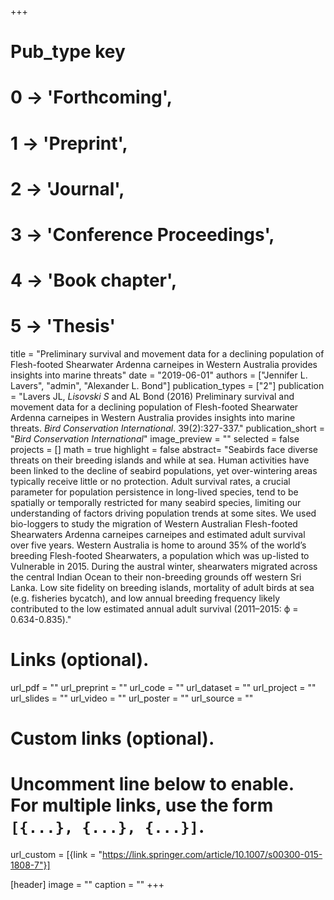 +++
# Pub_type key
# 0 -> 'Forthcoming',
# 1 -> 'Preprint',
# 2 -> 'Journal',
# 3 -> 'Conference Proceedings',
# 4 -> 'Book chapter',
# 5 -> 'Thesis'
  
title = "Preliminary survival and movement data for a declining population of Flesh-footed Shearwater Ardenna carneipes in Western Australia provides insights into marine threats"
date = "2019-06-01"
authors = ["Jennifer L. Lavers", "admin", "Alexander L. Bond"]
publication_types = ["2"]
publication = "Lavers JL, *Lisovski S* and AL Bond (2016) Preliminary survival and movement data for a declining population of Flesh-footed Shearwater Ardenna carneipes in Western Australia provides insights into marine threats. _Bird Conservation International_. 39(2):327-337."
publication_short = "_Bird Conservation International_"
image_preview = ""
selected = false
projects = []
math = true
highlight = false
abstract= "Seabirds face diverse threats on their breeding islands and while at sea. Human activities have been linked to the decline of seabird populations, yet over-wintering areas typically receive little or no protection. Adult survival rates, a crucial parameter for population persistence in long-lived species, tend to be spatially or temporally restricted for many seabird species, limiting our understanding of factors driving population trends at some sites. We used bio-loggers to study the migration of Western Australian Flesh-footed Shearwaters Ardenna carneipes carneipes and estimated adult survival over five years. Western Australia is home to around 35% of the world’s breeding Flesh-footed Shearwaters, a population which was up-listed to Vulnerable in 2015. During the austral winter, shearwaters migrated across the central Indian Ocean to their non-breeding grounds off western Sri Lanka. Low site fidelity on breeding islands, mortality of adult birds at sea (e.g. fisheries bycatch), and low annual breeding frequency likely contributed to the low estimated annual adult survival (2011–2015: ϕ = 0.634-0.835)."
  
# Links (optional).
url_pdf = ""
url_preprint = ""
url_code = ""
url_dataset = ""
url_project = ""
url_slides = ""
url_video = ""
url_poster = ""
url_source = ""
  
# Custom links (optional).
#   Uncomment line below to enable. For multiple links, use the form `[{...}, {...}, {...}]`.
url_custom = [{link = "https://link.springer.com/article/10.1007/s00300-015-1808-7"}]
  
[header]
image = ""
caption = ""
+++